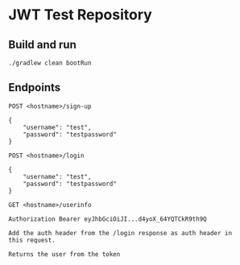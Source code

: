 # JWT Test Repository

## Build and run
`./gradlew clean bootRun`

## Endpoints

`POST <hostname>/sign-up`

    {
        "username": "test",
        "password": "testpassword"
    }
    
`POST <hostname>/login`

    {
        "username": "test",
        "password": "testpassword"
    }
    
`GET <hostname>/userinfo`

`Authorization Bearer eyJhbGciOiJI...d4yoX_64YQTCkR9th9Q`

    Add the auth header from the /login response as auth header in
    this request.
    
    Returns the user from the token